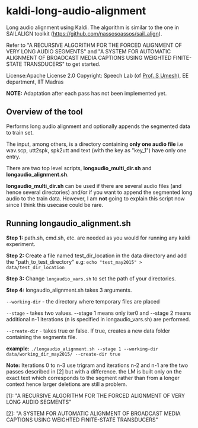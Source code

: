 # kaldi-long-audio-alignment
Long audio alignment using Kaldi. The algorithm is similar to the one in SAILALIGN toolkit (https://github.com/nassosoassos/sail_align).

Refer to "A RECURSIVE ALGORITHM FOR THE FORCED ALIGNMENT OF VERY LONG AUDIO SEGMENTS" and "A SYSTEM FOR AUTOMATIC ALIGNMENT OF BROADCAST MEDIA CAPTIONS USING WEIGHTED FINITE-STATE TRANSDUCERS" to get started.

License:Apache License 2.0
Copyright: Speech Lab (of [Prof. S Umesh](http://www.ee.iitm.ac.in/~umeshs/)), EE department, IIT Madras

**NOTE:** Adaptation after each pass has not been implemented yet.

<h2>Overview of the tool</h2>

Performs long audio alignment and optionally appends the segmented data to train set.

The input, among others, is a directory containing **only one audio file** i.e wav.scp, utt2spk, spk2utt and text (with the key as "key_1") have only one entry.

There are two top level scripts, **longaudio_multi_dir.sh** and **longaudio_alignment.sh**.

**longaudio_multi_dir.sh** can be used if there are several audio files (and hence several directories) and/or if you want to append the segmented long audio to the train data. However, I am **not** going to explain this script now since I think this usecase could be rare.

<h2>Running longaudio_alignment.sh</h2>

**Step 1:** path.sh, cmd.sh, etc. are needed as you would for running any kaldi experiment.

**Step 2:** Create a file named test_dir_location in the data directory and add the "path_to_test_directory"
e.g: `echo "test_may2015" > data/test_dir_location`

**Step 3:** Change `longaudio_vars.sh` to set the path of your directories.

**Step 4:** longaudio_alignment.sh takes 3 arguments.

`--working-dir` - the directory where temporary files are placed

`--stage` - takes two values. --stage 1 means only iter0 and --stage 2 means additional n-1 iterations (n is specified in longaudio_vars.sh) are performed. 

`--create-dir` - takes true or false. If true, creates a new data folder containing the segments file. 

**example:** `./longaudio_alignment.sh --stage 1 --working-dir data/working_dir_may2015/ --create-dir true`

**Note:** Iterations 0 to n-3 use trigram and iterations n-2 and n-1 are the two passes described in [2] but with a difference. the LM is built only on the exact text which corresponds to the segment rather than from a longer context hence larger deletions are still a problem.


[1]: "A RECURSIVE ALGORITHM FOR THE FORCED ALIGNMENT OF VERY LONG AUDIO SEGMENTS"

[2]: "A SYSTEM FOR AUTOMATIC ALIGNMENT OF BROADCAST MEDIA CAPTIONS USING WEIGHTED FINITE-STATE TRANSDUCERS"
